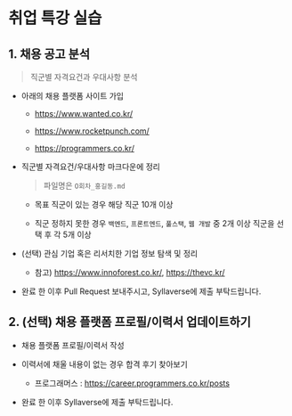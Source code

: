 # 취업 특강 실습

## 1. 채용 공고 분석

> 직군별 자격요건과 우대사항 분석

- 아래의 채용 플랫폼 사이트 가입

  - https://www.wanted.co.kr/

  - https://www.rocketpunch.com/

  - https://programmers.co.kr/

- 직군별 자격요건/우대사항 마크다운에 정리

  > 파일명은 `O회차_홍길동.md`

  - 목표 직군이 있는 경우 해당 직군 10개 이상

  - 직군 정하지 못한 경우 `백엔드`, `프론트엔드`, `풀스택`, `웹 개발` 중 2개 이상 직군을 선택 후 각 5개 이상

- (선택) 관심 기업 혹은 리서치한 기업 정보 탐색 및 정리

  - 참고) https://www.innoforest.co.kr/, https://thevc.kr/

- 완료 한 이후 Pull Request 보내주시고, Syllaverse에 제출 부탁드립니다.

## 2. (선택) 채용 플랫폼 프로필/이력서 업데이트하기

- 채용 플랫폼 프로필/이력서 작성

- 이력서에 채울 내용이 없는 경우 합격 후기 찾아보기

  - 프로그래머스 : https://career.programmers.co.kr/posts

- 완료 한 이후 Syllaverse에 제출 부탁드립니다.
